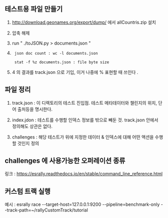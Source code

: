 

## 테스트용 파일 만들기

1) http://download.geonames.org/export/dump/ 에서 allCountris.zip 설치

2) 압축 해제

3) run  " ./toJSON.py > documents.json "

4)      json doc count : wc -l documents.json

        stat -f %z documents.json : file byte size


5) 4 의 결과를 track.json 으로 기입, 이거 나중에 % 표현할 때 쓰인다 .  


## 파일 정리
1. track.json  : 이 디렉토리의 테스트 진입점. 테스트 메타데이터와 챌린지의 위치,  단어 출처등을 명시한다.

2. index.jdon : 테스트를 수행할 인덱스 정보를 밖으로 빼둔 것. track.json 안에서 정의해도 상관은 없다.

3. challenges : 해당 테스트가 위에 지정한 데이터 & 인덱스에 대해 어떤 액션을 수행할 것인지 정의

## challenges 에 사용가능한 오퍼레이션 종류
링크 : https://esrally.readthedocs.io/en/stable/command_line_reference.html


## 커스텀 트랙 실행
예시 : esrally race --target-host=127.0.0.1:9200 --pipeline=benchmark-only --track-path=~/rallyCustomTrack/tutorial